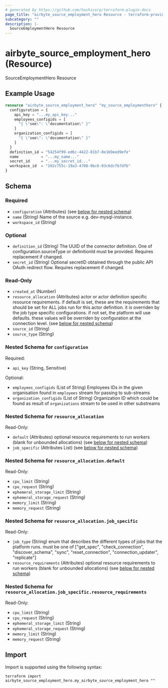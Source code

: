 ```yaml
---
# generated by https://github.com/hashicorp/terraform-plugin-docs
page_title: "airbyte_source_employment_hero Resource - terraform-provider-airbyte"
subcategory: ""
description: |-
  SourceEmploymentHero Resource
---
```


# airbyte_source_employment_hero (Resource)

SourceEmploymentHero Resource

## Example Usage

```terraform
resource "airbyte_source_employment_hero" "my_source_employmenthero" {
  configuration = {
    api_key = "...my_api_key..."
    employees_configids = [
      "{ \"see\": \"documentation\" }"
    ]
    organization_configids = [
      "{ \"see\": \"documentation\" }"
    ]
  }
  definition_id = "54254f99-ed6c-4422-81b7-0e169eed9efe"
  name          = "...my_name..."
  secret_id     = "...my_secret_id..."
  workspace_id  = "192c755c-19a3-4708-9bc6-03c6dcfb7dfb"
}
```

<!-- schema generated by tfplugindocs -->
## Schema

### Required

- `configuration` (Attributes) (see [below for nested schema](#nestedatt--configuration))
- `name` (String) Name of the source e.g. dev-mysql-instance.
- `workspace_id` (String)

### Optional

- `definition_id` (String) The UUID of the connector definition. One of configuration.sourceType or definitionId must be provided. Requires replacement if changed.
- `secret_id` (String) Optional secretID obtained through the public API OAuth redirect flow. Requires replacement if changed.

### Read-Only

- `created_at` (Number)
- `resource_allocation` (Attributes) actor or actor definition specific resource requirements. if default is set, these are the requirements that should be set for ALL jobs run for this actor definition. it is overriden by the job type specific configurations. if not set, the platform will use defaults. these values will be overriden by configuration at the connection level. (see [below for nested schema](#nestedatt--resource_allocation))
- `source_id` (String)
- `source_type` (String)

<a id="nestedatt--configuration"></a>
### Nested Schema for `configuration`

Required:

- `api_key` (String, Sensitive)

Optional:

- `employees_configids` (List of String) Employees IDs in the given organisation found in `employees` stream for passing to sub-streams
- `organization_configids` (List of String) Organization ID which could be found as result of `organizations` stream to be used in other substreams


<a id="nestedatt--resource_allocation"></a>
### Nested Schema for `resource_allocation`

Read-Only:

- `default` (Attributes) optional resource requirements to run workers (blank for unbounded allocations) (see [below for nested schema](#nestedatt--resource_allocation--default))
- `job_specific` (Attributes List) (see [below for nested schema](#nestedatt--resource_allocation--job_specific))

<a id="nestedatt--resource_allocation--default"></a>
### Nested Schema for `resource_allocation.default`

Read-Only:

- `cpu_limit` (String)
- `cpu_request` (String)
- `ephemeral_storage_limit` (String)
- `ephemeral_storage_request` (String)
- `memory_limit` (String)
- `memory_request` (String)


<a id="nestedatt--resource_allocation--job_specific"></a>
### Nested Schema for `resource_allocation.job_specific`

Read-Only:

- `job_type` (String) enum that describes the different types of jobs that the platform runs. must be one of ["get_spec", "check_connection", "discover_schema", "sync", "reset_connection", "connection_updater", "replicate"]
- `resource_requirements` (Attributes) optional resource requirements to run workers (blank for unbounded allocations) (see [below for nested schema](#nestedatt--resource_allocation--job_specific--resource_requirements))

<a id="nestedatt--resource_allocation--job_specific--resource_requirements"></a>
### Nested Schema for `resource_allocation.job_specific.resource_requirements`

Read-Only:

- `cpu_limit` (String)
- `cpu_request` (String)
- `ephemeral_storage_limit` (String)
- `ephemeral_storage_request` (String)
- `memory_limit` (String)
- `memory_request` (String)

## Import

Import is supported using the following syntax:

```shell
terraform import airbyte_source_employment_hero.my_airbyte_source_employment_hero ""
```
